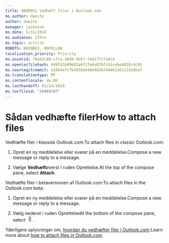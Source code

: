 ```yaml
---
title: 8000052 Vedhæft filer i Outlook.com
ms.author: daeite
author: daeite
manager: jackiesm
ms.date: 5/31/2018
ms.audience: ITPro
ms.topic: article
ROBOTS: NOINDEX, NOFOLLOW
localization_priority: Priority
ms.assetid: f6d43c80-cfca-4898-9567-746177cfadc4
ms.openlocfilehash: 448fd1b09682a672fe6a87bfcb1cebe4028c4c95
ms.sourcegitcommit: e2864efcfb493b6e46b662b746661a61232bdba7
ms.translationtype: MT
ms.contentlocale: da-DK
ms.lasthandoff: 01/24/2019
ms.locfileid: "29464107"
---
```

# <a name="how-to-attach-files"></a><span data-ttu-id="01745-102">Sådan vedhæfte filer</span><span class="sxs-lookup"><span data-stu-id="01745-102">How to attach files</span></span>

<span data-ttu-id="01745-103">Vedhæfte filer i klassisk Outlook.com:</span><span class="sxs-lookup"><span data-stu-id="01745-103">To attach files in classic Outlook.com:</span></span>
  
1. <span data-ttu-id="01745-104">Opret en ny meddelelse eller svarer på en meddelelse.</span><span class="sxs-lookup"><span data-stu-id="01745-104">Compose a new message or reply to a message.</span></span>
    
2. <span data-ttu-id="01745-105">Vælge **Vedhæft**øverst i ruden Oprettelse.</span><span class="sxs-lookup"><span data-stu-id="01745-105">At the top of the compose pane, select **Attach**.</span></span> 
    
<span data-ttu-id="01745-106">Vedhæfte filer i betaversionen af Outlook.com:</span><span class="sxs-lookup"><span data-stu-id="01745-106">To attach files in the Outlook.com beta:</span></span>
  
1. <span data-ttu-id="01745-107">Opret en ny meddelelse eller svarer på en meddelelse.</span><span class="sxs-lookup"><span data-stu-id="01745-107">Compose a new message or reply to a message.</span></span>
    
2. <span data-ttu-id="01745-108">Vælg nederst i ruden Oprettelse</span><span class="sxs-lookup"><span data-stu-id="01745-108">At the bottom of the compose pane, select</span></span> ![Vedhæfte](media/da223d01-5fe6-448c-a3a3-e2b5262da4b9.png)<span data-ttu-id="01745-110">.</span><span class="sxs-lookup"><span data-stu-id="01745-110"></span></span>
    
<span data-ttu-id="01745-111">Yderligere oplysninger om, [hvordan du vedhæfter filer i Outlook.com](https://go.microsoft.com/fwlink/p/?linkid=2001702&amp;clcid=0x409).</span><span class="sxs-lookup"><span data-stu-id="01745-111">Learn more about [how to attach files in Outlook.com](https://go.microsoft.com/fwlink/p/?linkid=2001702&amp;clcid=0x409).</span></span>
  

